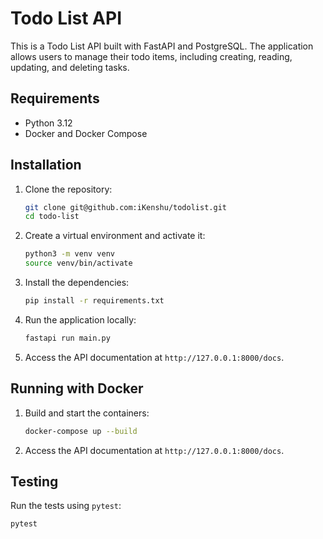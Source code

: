 # Todo List API

This is a Todo List API built with FastAPI and PostgreSQL. The application allows users to manage their todo items, including creating, reading, updating, and deleting tasks.

## Requirements

- Python 3.12
- Docker and Docker Compose

## Installation

1. Clone the repository:

   ```bash
   git clone git@github.com:iKenshu/todolist.git
   cd todo-list
   ```

2. Create a virtual environment and activate it:

   ```bash
   python3 -m venv venv
   source venv/bin/activate
   ```

3. Install the dependencies:

   ```bash
   pip install -r requirements.txt
   ```

4. Run the application locally:

   ```bash
   fastapi run main.py
   ```

5. Access the API documentation at `http://127.0.0.1:8000/docs`.

## Running with Docker

1. Build and start the containers:

   ```bash
   docker-compose up --build
   ```

2. Access the API documentation at `http://127.0.0.1:8000/docs`.

## Testing

Run the tests using `pytest`:

```bash
pytest
```
